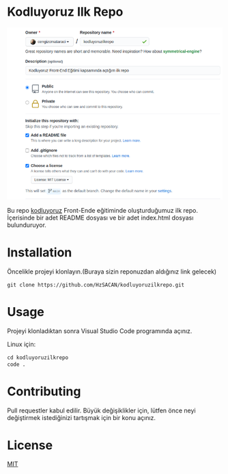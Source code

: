 # Kodluyoruz Ilk Repo

![](https://raw.githubusercontent.com/Kodluyoruz/taskforce/main/git/odev1/figures/github.png)

Bu repo [kodluyoruz]() Front-Ende eğitiminde oluşturduğumuz ilk repo. İçerisinde bir adet README dosyası ve bir adet index.html dosyası bulunduruyor.

# Installation

Öncelikle projeyi klonlayın.(Buraya sizin reponuzdan aldığınız link gelecek)

```
git clone https://github.com/HzSACAN/kodluyoruzilkrepo.git
```

# Usage

Projeyi klonladıktan sonra Visual Studio Code programında açınız.

Linux için:

```
cd kodluyoruzilkrepo
code .
```

# Contributing

Pull requestler kabul edilir. Büyük değişiklikler için, lütfen önce neyi değiştirmek istediğinizi tartışmak için bir konu açınız.

# License

[MIT]()

